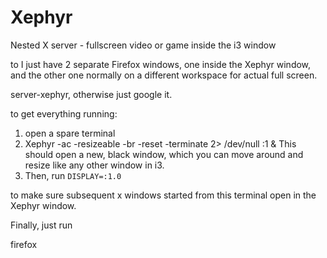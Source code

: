 Xephyr
======

Nested X server - fullscreen video or game inside the i3 window

to I just have 2 separate Firefox windows, one inside the Xephyr window, and the other one normally on a different workspace for actual full screen.

server-xephyr, otherwise just google it.

to get everything running:
1. open a spare terminal
2. Xephyr -ac -resizeable -br -reset -terminate 2> /dev/null :1 &
This should open a new, black window, which you can move around and resize like any other window in i3.  
3. Then, run `DISPLAY=:1.0`

to make sure subsequent x windows started from this terminal open in the Xephyr window.

Finally, just run

firefox
